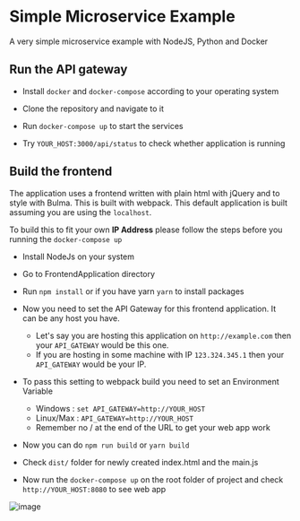 # Simple Microservice Example

A very simple microservice example with NodeJS, Python and Docker

## Run the API gateway

- Install `docker` and `docker-compose` according to your operating system

- Clone the repository and navigate to it

- Run `docker-compose up` to start the services

- Try `YOUR_HOST:3000/api/status` to check whether application is running

## Build the frontend

The application uses a frontend written with plain html with jQuery and to style with Bulma.
This is built with webpack. This default application is built assuming you are using the `localhost`.

To build this to fit your own **IP Address** please follow the steps before you running the `docker-compose up`

- Install NodeJs on your system

- Go to FrontendApplication directory

- Run `npm install` or if you have yarn `yarn` to install packages

- Now you need to set the API Gateway for this frontend application. It can be any host you have. 
    - Let's say you are hosting this application on `http://example.com` then your `API_GATEWAY` would be this one. 
    - If you are hosting in some machine with IP `123.324.345.1` then your `API_GATEWAY` would be your IP.

- To pass this setting to webpack build you need to set an Environment Variable
    - Windows : `set API_GATEWAY=http://YOUR_HOST`
    - Linux/Max : `API_GATEWAY=http://YOUR_HOST`
    * Remember no / at the end of the URL to get your web app work

- Now you can do `npm run build` or `yarn build`

- Check `dist/` folder for newly created index.html and the main.js

- Now run the `docker-compose up` on the root folder of project and check `http://YOUR_HOST:8080` to see web app 

![image](https://user-images.githubusercontent.com/13379595/42726706-82eb0ae6-87b6-11e8-8456-d933b9dfa73b.png)

